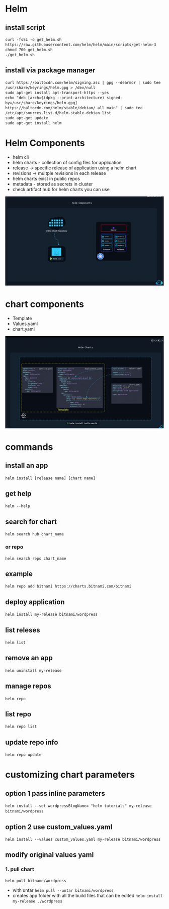 # Helm

## install script
```
curl -fsSL -o get_helm.sh https://raw.githubusercontent.com/helm/helm/main/scripts/get-helm-3
chmod 700 get_helm.sh
./get_helm.sh
```
## install via package manager
```
curl https://baltocdn.com/helm/signing.asc | gpg --dearmor | sudo tee /usr/share/keyrings/helm.gpg > /dev/null
sudo apt-get install apt-transport-https --yes
echo "deb [arch=$(dpkg --print-architecture) signed-by=/usr/share/keyrings/helm.gpg] https://baltocdn.com/helm/stable/debian/ all main" | sudo tee /etc/apt/sources.list.d/helm-stable-debian.list
sudo apt-get update
sudo apt-get install helm
```

# Helm Components

* helm cli
* helm charts - collection of config fles for application
* release -> specific release of application using a helm chart
* revisions -> multple revisions in each release
* helm charts exist in public repos
* metadata - stored as secrets in cluster
* check artifact hub for helm charts you can use

!["helm overview"](/images/helm1.png)



# chart components
* Template
* Values.yaml
* chart.yaml

!["helm overview"](/images/helm2.png)

# commands
## install an app
`helm install [release name] [chart name]`
## get help
`helm --help`
## search for chart
`helm search hub chart_name`
### or repo
`helm search repo chart_name`
## example
`helm repo add bitnami https://charts.bitnami.com/bitnami`
## deploy application
`helm install my-release bitnami/wordpress`
## list releses
`helm list`
## remove an app
`helm uninstall my-release`
## manage repos
`helm repo`
## list repo
`helm repo list`
## update repo info
`helm repo update`

# customizing chart parameters
## option 1 pass inline parameters
`helm install --set wordpressBlogName= "helm tutorials" my-release bitnami/wordpress`
## option 2 use custom_values.yaml
`helm install --values custom_values.yaml my-release bitnami/wordpress`
## modify original values yaml
### 1. pull chart
`helm pull bitname/wordpress`
* with untar
`helm pull --untar bitnami/wordpress`
* creates app folder with all the build files that can be edited
`helm install my-release ./wordpress`